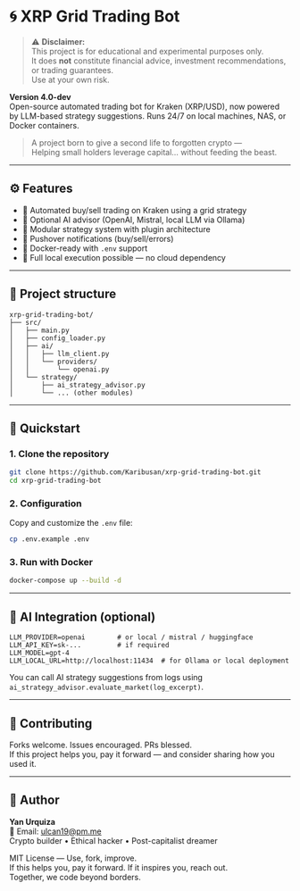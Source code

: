 # 🌀 XRP Grid Trading Bot

> ⚠️ **Disclaimer:**  
> This project is for educational and experimental purposes only.  
> It does **not** constitute financial advice, investment recommendations, or trading guarantees.  
> Use at your own risk.


**Version 4.0-dev**  
Open-source automated trading bot for Kraken (XRP/USD), now powered by LLM-based strategy suggestions. Runs 24/7 on local machines, NAS, or Docker containers.

> A project born to give a second life to forgotten crypto —  
> Helping small holders leverage capital… without feeding the beast.

---

## ⚙️ Features

- 🔁 Automated buy/sell trading on Kraken using a grid strategy
- 🤖 Optional AI advisor (OpenAI, Mistral, local LLM via Ollama)
- 🧠 Modular strategy system with plugin architecture
- 📲 Pushover notifications (buy/sell/errors)
- 🐳 Docker-ready with `.env` support
- 🔐 Full local execution possible — no cloud dependency

---

## 📁 Project structure

```
xrp-grid-trading-bot/
├── src/
│   ├── main.py
│   ├── config_loader.py
│   ├── ai/
│   │   ├── llm_client.py
│   │   └── providers/
│   │       └── openai.py
│   └── strategy/
│       ├── ai_strategy_advisor.py
│       └── ... (other modules)
```

---

## 🚀 Quickstart

### 1. Clone the repository

```bash
git clone https://github.com/Karibusan/xrp-grid-trading-bot.git
cd xrp-grid-trading-bot
```

### 2. Configuration

Copy and customize the `.env` file:

```bash
cp .env.example .env
```

### 3. Run with Docker

```bash
docker-compose up --build -d
```

---

## 🧪 AI Integration (optional)

```env
LLM_PROVIDER=openai        # or local / mistral / huggingface
LLM_API_KEY=sk-...         # if required
LLM_MODEL=gpt-4
LLM_LOCAL_URL=http://localhost:11434  # for Ollama or local deployment
```

You can call AI strategy suggestions from logs using `ai_strategy_advisor.evaluate_market(log_excerpt)`.

---

## 🤝 Contributing

Forks welcome. Issues encouraged. PRs blessed.  
If this project helps you, pay it forward — and consider sharing how you used it.

---

## 👤 Author

**Yan Urquiza**  
📧 Email: [ulcan19@pm.me](mailto:ulcan19@pm.me)  
Crypto builder • Ethical hacker • Post-capitalist dreamer

MIT License — Use, fork, improve.  
If this helps you, pay it forward. If it inspires you, reach out.  
Together, we code beyond borders.
